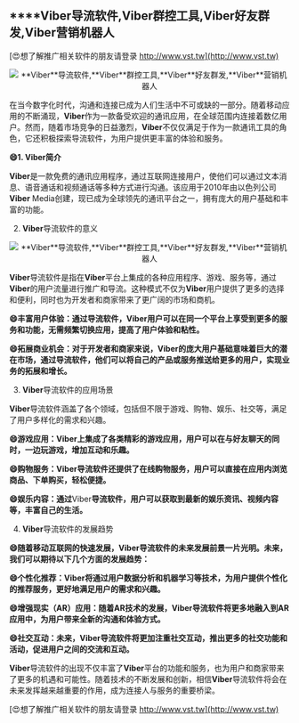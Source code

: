 ## ****Viber**导流软件,**Viber**群控工具,**Viber**好友群发,**Viber**营销机器人**

[😍想了解推广相关软件的朋友请登录 http://www.vst.tw](http://www.vst.tw)

 <center><img src="https://vst.tw/MP4/tuiguang/png/2.png" alt="**Viber**导流软件,**Viber**群控工具,**Viber**好友群发,**Viber**营销机器人"></center>

在当今数字化时代，沟通和连接已成为人们生活中不可或缺的一部分。随着移动应用的不断涌现，**Viber**作为一款备受欢迎的通讯应用，在全球范围内连接着数亿用户。然而，随着市场竞争的日益激烈，**Viber**不仅仅满足于作为一款通讯工具的角色，它还积极探索导流软件，为用户提供更丰富的体验和服务。

**😄1. **Viber**简介**

**Viber**是一款免费的通讯应用程序，通过互联网连接用户，使他们可以通过文本消息、语音通话和视频通话等多种方式进行沟通。该应用于2010年由以色列公司**Viber** Media创建，现已成为全球领先的通讯平台之一，拥有庞大的用户基础和丰富的功能。

2. **Viber**导流软件的意义

 <center><img src="https://vst.tw/MP4/tuiguang/png/4.png" alt="**Viber**导流软件,**Viber**群控工具,**Viber**好友群发,**Viber**营销机器人"></center>

**Viber**导流软件是指在**Viber**平台上集成的各种应用程序、游戏、服务等，通过**Viber**的用户流量进行推广和导流。这种模式不仅为**Viber**用户提供了更多的选择和便利，同时也为开发者和商家带来了更广阔的市场和商机。

**😄丰富用户体验：通过导流软件，**Viber**用户可以在同一个平台上享受到更多的服务和功能，无需频繁切换应用，提高了用户体验和粘性。**

**😄拓展商业机会：对于开发者和商家来说，**Viber**的庞大用户基础意味着巨大的潜在市场，通过导流软件，他们可以将自己的产品或服务推送给更多的用户，实现业务的拓展和增长。**

3. **Viber**导流软件的应用场景

**Viber**导流软件涵盖了各个领域，包括但不限于游戏、购物、娱乐、社交等，满足了用户多样化的需求和兴趣。

**😄游戏应用：**Viber**上集成了各类精彩的游戏应用，用户可以在与好友聊天的同时，一边玩游戏，增加互动和乐趣。**

**😄购物服务：**Viber**导流软件还提供了在线购物服务，用户可以直接在应用内浏览商品、下单购买，轻松便捷。**

**😄娱乐内容：通过**Viber**导流软件，用户可以获取到最新的娱乐资讯、视频内容等，丰富自己的生活。**

4. **Viber**导流软件的发展趋势

**😄随着移动互联网的快速发展，**Viber**导流软件的未来发展前景一片光明。未来，我们可以期待以下几个方面的发展趋势：**

**😄个性化推荐：**Viber**将通过用户数据分析和机器学习等技术，为用户提供个性化的推荐服务，更好地满足用户的需求和兴趣。**

**😄增强现实（AR）应用：随着AR技术的发展，**Viber**导流软件将更多地融入到AR应用中，为用户带来全新的沟通和体验方式。**

**😄社交互动：未来，**Viber**导流软件将更加注重社交互动，推出更多的社交功能和活动，促进用户之间的交流和互动。**

**Viber**导流软件的出现不仅丰富了**Viber**平台的功能和服务，也为用户和商家带来了更多的机遇和可能性。随着技术的不断发展和创新，相信**Viber**导流软件将会在未来发挥越来越重要的作用，成为连接人与服务的重要桥梁。

[😍想了解推广相关软件的朋友请登录 http://www.vst.tw](http://www.vst.tw)



